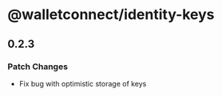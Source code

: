 # @walletconnect/identity-keys

## 0.2.3

### Patch Changes

- Fix bug with optimistic storage of keys
